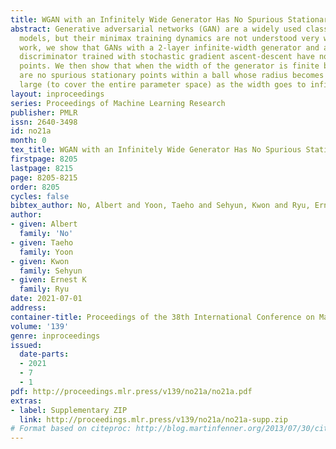 ```yaml
---
title: WGAN with an Infinitely Wide Generator Has No Spurious Stationary Points
abstract: Generative adversarial networks (GAN) are a widely used class of deep generative
  models, but their minimax training dynamics are not understood very well. In this
  work, we show that GANs with a 2-layer infinite-width generator and a 2-layer finite-width
  discriminator trained with stochastic gradient ascent-descent have no spurious stationary
  points. We then show that when the width of the generator is finite but wide, there
  are no spurious stationary points within a ball whose radius becomes arbitrarily
  large (to cover the entire parameter space) as the width goes to infinity.
layout: inproceedings
series: Proceedings of Machine Learning Research
publisher: PMLR
issn: 2640-3498
id: no21a
month: 0
tex_title: WGAN with an Infinitely Wide Generator Has No Spurious Stationary Points
firstpage: 8205
lastpage: 8215
page: 8205-8215
order: 8205
cycles: false
bibtex_author: No, Albert and Yoon, Taeho and Sehyun, Kwon and Ryu, Ernest K
author:
- given: Albert
  family: 'No'
- given: Taeho
  family: Yoon
- given: Kwon
  family: Sehyun
- given: Ernest K
  family: Ryu
date: 2021-07-01
address:
container-title: Proceedings of the 38th International Conference on Machine Learning
volume: '139'
genre: inproceedings
issued:
  date-parts:
  - 2021
  - 7
  - 1
pdf: http://proceedings.mlr.press/v139/no21a/no21a.pdf
extras:
- label: Supplementary ZIP
  link: http://proceedings.mlr.press/v139/no21a/no21a-supp.zip
# Format based on citeproc: http://blog.martinfenner.org/2013/07/30/citeproc-yaml-for-bibliographies/
---
```

